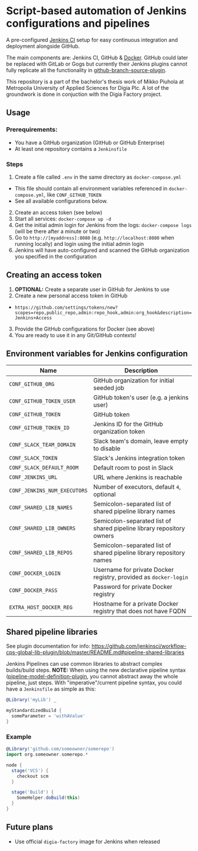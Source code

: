 # Script-based automation of Jenkins configurations and pipelines

A pre-configured [Jenkins CI](https://jenkins.io/) setup for easy
continuous integration and deployment alongside GitHub.

The main components are: Jenkins CI, GitHub & [Docker](https://www.docker.com/).
GitHub could later be replaced with GitLab or
Gogs but currently their Jenkins plugins cannot
fully replicate all the functionality in
[github-branch-source-plugin](https://wiki.jenkins-ci.org/display/JENKINS/GitHub+Branch+Source+Plugin).

This repository is a part of the bachelor's thesis work of
Mikko Piuhola at Metropolia University of Applied Sciences for Digia Plc.
A lot of the groundwork is done in conjuction with the Digia Factory project.

## Usage

### Prerequirements:

- You have a GitHub organization (GitHub or GitHub Enterprise)
- At least one repository contains a `Jenkinsfile`

### Steps

1. Create a file called `.env` in the same directory as `docker-compose.yml`
  - This file should contain all environment variables referenced in `docker-compose.yml`,
  like `CONF_GITHUB_TOKEN`
  - See all available configurations below.
2. Create an access token (see below)
3. Start all services: `docker-compose up -d`
4. Get the initial admin login for Jenkins from the logs:
`docker-compose logs` (will be there after a minute or two)
5. Go to `http://[myaddress]:8080` (e.g. `http://localhost:8080` when running locally)
and login using the initial admin login
6. Jenkins will have auto-configured and scanned the GitHub organization
you specified in the configuration

## Creating an access token

1. **OPTIONAL:** Create a separate user in GitHub for Jenkins to use
2. Create a new personal access token in GitHub
  - `https://github.com/settings/tokens/new?scopes=repo,public_repo,admin:repo_hook,admin:org_hook&description=Jenkins+Access`
3. Provide the GitHub configurations for Docker (see above)
4. You are ready to use it in any Git/GitHub contexts!

## Environment variables for Jenkins configuration

| Name                         | Description                                                           |
|------------------------------|-----------------------------------------------------------------------|
| `CONF_GITHUB_ORG`            | GitHub organization for initial seeded job                            |
| `CONF_GITHUB_TOKEN_USER`     | GitHub token's user (e.g. a jenkins user)                             |
| `CONF_GITHUB_TOKEN`          | GitHub token                                                          |
| `CONF_GITHUB_TOKEN_ID`       | Jenkins ID for the GitHub organization token                          |
| `CONF_SLACK_TEAM_DOMAIN`     | Slack team's domain, leave empty to disable                           |
| `CONF_SLACK_TOKEN`           | Slack's Jenkins integration token                                     |
| `CONF_SLACK_DEFAULT_ROOM`    | Default room to post in Slack                                         |
| `CONF_JENKINS_URL`           | URL where Jenkins is reachable                                        |
| `CONF_JENKINS_NUM_EXECUTORS` | Number of executors, default `4`, optional                            |
| `CONF_SHARED_LIB_NAMES`      | Semicolon-separated list of shared pipeline library names             |
| `CONF_SHARED_LIB_OWNERS`     | Semicolon-separated list of shared pipeline library repository owners |
| `CONF_SHARED_LIB_REPOS`      | Semicolon-separated list of shared pipeline library repository names  |
| `CONF_DOCKER_LOGIN`          | Username for private Docker registry, provided as `docker-login`      |
| `CONF_DOCKER_PASS`           | Password for private Docker registry                                  |
| `EXTRA_HOST_DOCKER_REG`      | Hostname for a private Docker registry that does not have FQDN        |

## Shared pipeline libraries

See plugin documentation for info: https://github.com/jenkinsci/workflow-cps-global-lib-plugin/blob/master/README.md#pipeline-shared-libraries

Jenkins Pipelines can use common libraries to abstract complex builds/build steps.
**NOTE:** When using the new declarative pipeline syntax
([pipeline-model-definition-plugin](https://github.com/jenkinsci/pipeline-model-definition-plugin),
you cannot abstract away the whole pipeline, just steps. With "imperative"/current pipeline
syntax, you could have a `Jenkinsfile` as simple as this:

```groovy
@Library('myLib') _

myStandardizedBuild {
  someParameter = 'withAValue'
}
```

### Example

```groovy
@Library('github.com/someowner/somerepo')
import org.someowner.somerepo.*

node {
  stage('VCS') {
    checkout scm
  }

  stage('Build') {
    SomeHelper.doBuild(this)
  }
}
```

## Future plans

- Use official `digia-factory` image for Jenkins when released


